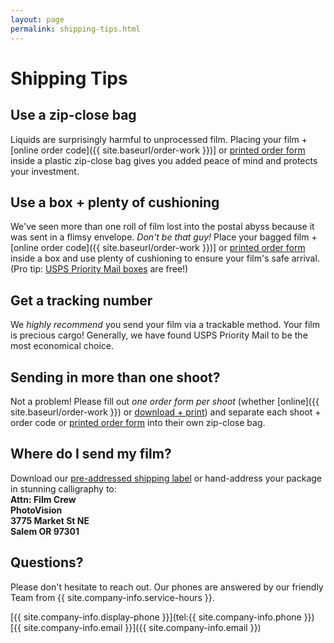 ```yaml
---
layout: page
permalink: shipping-tips.html
---
```


# Shipping Tips

## Use a zip-close bag
Liquids are surprisingly harmful to unprocessed film. Placing your film + [online order code]({{ site.baseurl/order-work }})] or <a href="{{site.baseurl}}/images/PhotoVision-Film-Order-Form-Dec-2017.pdf" target="_blank">printed order form</a> inside a plastic zip-close bag gives you added peace of mind and protects your investment.

## Use a box + plenty of cushioning
We've seen more than one roll of film lost into the postal abyss because it was sent in a flimsy envelope. *Don't be that guy!* Place your bagged film + [online order code]({{ site.baseurl/order-work }})] or <a href="{{site.baseurl}}/images/PhotoVision-Film-Order-Form-Dec-2017.pdf" target="_blank">printed order form</a> inside a box and use plenty of cushioning to ensure your film's safe arrival. (Pro tip: [USPS Priority Mail boxes](http://store.usps.com/store/results/free-shipping-supplies/shipping-supplies/_/N-alnx4jZ7d0v8v) are free!)

## Get a tracking number
We _highly recommend_ you send your film via a trackable method. Your film is precious cargo! Generally, we have found USPS Priority Mail to be the most economical choice. 

## Sending in more than one shoot?
Not a problem! Please fill out *one order form per shoot* (whether [online]({{ site.baseurl/order-work }}) or <a href="{{site.baseurl}}/images/PhotoVision-Film-Order-Form-Dec-2017.pdf" target="_blank">download + print</a>) and separate each shoot + order code or <a href="{{site.baseurl}}/images/PhotoVision-Film-Order-Form-Dec-2017.pdf" target="_blank">printed order form</a> into their own zip-close bag.

## Where do I send my film?
Download our <a href="{{site.baseurl}}/images/PhotoVision+Mailing+Label.pdf" target="_blank">pre-addressed shipping label</a> or hand-address your package in stunning calligraphy to:  
**Attn: Film Crew**  
**PhotoVision**  
**3775 Market St NE**  
**Salem OR 97301**

## Questions?
Please don't hesitate to reach out. Our phones are answered by our friendly Team from {{ site.company-info.service-hours }}.

[{{ site.company-info.display-phone }}](tel:{{ site.company-info.phone }})  
[{{ site.company-info.email }}]({{ site.company-info.email }})
